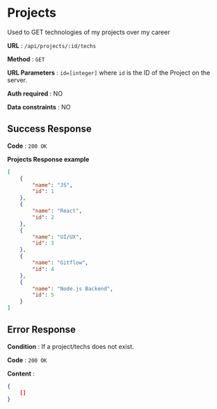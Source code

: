 # Projects

Used to GET technologies of my projects over my career

**URL** : `/api/projects/:id/techs`

**Method** : `GET`

**URL Parameters** : `id=[integer]` where `id` is the ID of the Project on the
server.

**Auth required** : NO

**Data constraints** : NO


## Success Response

**Code** : `200 OK`

**Projects Response example**

```json
[
    {
        "name": "JS",
        "id": 1
    },
    {
        "name": "React",
        "id": 2
    },
    {
        "name": "UI/UX",
        "id": 3
    },
    {
        "name": "Gitflow",
        "id": 4
    },
    {
        "name": "Node.js Backend",
        "id": 5
    }
]
```

## Error Response

**Condition** : If a project/techs does not exist.

**Code** : `200 OK`

**Content** :

```json
{
    []
}
```